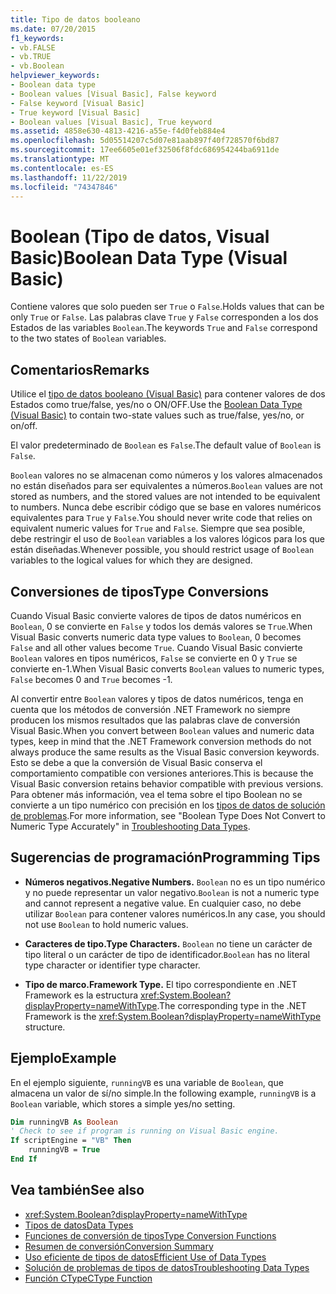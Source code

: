 ```yaml
---
title: Tipo de datos booleano
ms.date: 07/20/2015
f1_keywords:
- vb.FALSE
- vb.TRUE
- vb.Boolean
helpviewer_keywords:
- Boolean data type
- Boolean values [Visual Basic], False keyword
- False keyword [Visual Basic]
- True keyword [Visual Basic]
- Boolean values [Visual Basic], True keyword
ms.assetid: 4858e630-4813-4216-a55e-f4d0feb884e4
ms.openlocfilehash: 5d05514207c5d07e81aab897f40f728570f6bd87
ms.sourcegitcommit: 17ee6605e01ef32506f8fdc686954244ba6911de
ms.translationtype: MT
ms.contentlocale: es-ES
ms.lasthandoff: 11/22/2019
ms.locfileid: "74347846"
---
```

# <a name="boolean-data-type-visual-basic"></a><span data-ttu-id="365c1-102">Boolean (Tipo de datos, Visual Basic)</span><span class="sxs-lookup"><span data-stu-id="365c1-102">Boolean Data Type (Visual Basic)</span></span>

<span data-ttu-id="365c1-103">Contiene valores que solo pueden ser `True` o `False`.</span><span class="sxs-lookup"><span data-stu-id="365c1-103">Holds values that can be only `True` or `False`.</span></span> <span data-ttu-id="365c1-104">Las palabras clave `True` y `False` corresponden a los dos Estados de las variables `Boolean`.</span><span class="sxs-lookup"><span data-stu-id="365c1-104">The keywords `True` and `False` correspond to the two states of `Boolean` variables.</span></span>  
  
## <a name="remarks"></a><span data-ttu-id="365c1-105">Comentarios</span><span class="sxs-lookup"><span data-stu-id="365c1-105">Remarks</span></span>  

 <span data-ttu-id="365c1-106">Utilice el [tipo de datos booleano (Visual Basic)](../../../visual-basic/language-reference/data-types/boolean-data-type.md) para contener valores de dos Estados como true/false, yes/no o ON/OFF.</span><span class="sxs-lookup"><span data-stu-id="365c1-106">Use the [Boolean Data Type (Visual Basic)](../../../visual-basic/language-reference/data-types/boolean-data-type.md) to contain two-state values such as true/false, yes/no, or on/off.</span></span>  
  
 <span data-ttu-id="365c1-107">El valor predeterminado de `Boolean` es `False`.</span><span class="sxs-lookup"><span data-stu-id="365c1-107">The default value of `Boolean` is `False`.</span></span>  
  
 <span data-ttu-id="365c1-108">`Boolean` valores no se almacenan como números y los valores almacenados no están diseñados para ser equivalentes a números.</span><span class="sxs-lookup"><span data-stu-id="365c1-108">`Boolean` values are not stored as numbers, and the stored values are not intended to be equivalent to numbers.</span></span> <span data-ttu-id="365c1-109">Nunca debe escribir código que se base en valores numéricos equivalentes para `True` y `False`.</span><span class="sxs-lookup"><span data-stu-id="365c1-109">You should never write code that relies on equivalent numeric values for `True` and `False`.</span></span> <span data-ttu-id="365c1-110">Siempre que sea posible, debe restringir el uso de `Boolean` variables a los valores lógicos para los que están diseñadas.</span><span class="sxs-lookup"><span data-stu-id="365c1-110">Whenever possible, you should restrict usage of `Boolean` variables to the logical values for which they are designed.</span></span>  
  
## <a name="type-conversions"></a><span data-ttu-id="365c1-111">Conversiones de tipos</span><span class="sxs-lookup"><span data-stu-id="365c1-111">Type Conversions</span></span>  

 <span data-ttu-id="365c1-112">Cuando Visual Basic convierte valores de tipos de datos numéricos en `Boolean`, 0 se convierte en `False` y todos los demás valores se `True`.</span><span class="sxs-lookup"><span data-stu-id="365c1-112">When Visual Basic converts numeric data type values to `Boolean`, 0 becomes `False` and all other values become `True`.</span></span> <span data-ttu-id="365c1-113">Cuando Visual Basic convierte `Boolean` valores en tipos numéricos, `False` se convierte en 0 y `True` se convierte en-1.</span><span class="sxs-lookup"><span data-stu-id="365c1-113">When Visual Basic converts `Boolean` values to numeric types, `False` becomes 0 and `True` becomes -1.</span></span>  
  
 <span data-ttu-id="365c1-114">Al convertir entre `Boolean` valores y tipos de datos numéricos, tenga en cuenta que los métodos de conversión .NET Framework no siempre producen los mismos resultados que las palabras clave de conversión Visual Basic.</span><span class="sxs-lookup"><span data-stu-id="365c1-114">When you convert between `Boolean` values and numeric data types, keep in mind that the .NET Framework conversion methods do not always produce the same results as the Visual Basic conversion keywords.</span></span> <span data-ttu-id="365c1-115">Esto se debe a que la conversión de Visual Basic conserva el comportamiento compatible con versiones anteriores.</span><span class="sxs-lookup"><span data-stu-id="365c1-115">This is because the Visual Basic conversion retains behavior compatible with previous versions.</span></span> <span data-ttu-id="365c1-116">Para obtener más información, vea el tema sobre el tipo Boolean no se convierte a un tipo numérico con precisión en los [tipos de datos de solución de problemas](../../../visual-basic/programming-guide/language-features/data-types/troubleshooting-data-types.md).</span><span class="sxs-lookup"><span data-stu-id="365c1-116">For more information, see "Boolean Type Does Not Convert to Numeric Type Accurately" in [Troubleshooting Data Types](../../../visual-basic/programming-guide/language-features/data-types/troubleshooting-data-types.md).</span></span>  
  
## <a name="programming-tips"></a><span data-ttu-id="365c1-117">Sugerencias de programación</span><span class="sxs-lookup"><span data-stu-id="365c1-117">Programming Tips</span></span>  
  
- <span data-ttu-id="365c1-118">**Números negativos.**</span><span class="sxs-lookup"><span data-stu-id="365c1-118">**Negative Numbers.**</span></span> <span data-ttu-id="365c1-119">`Boolean` no es un tipo numérico y no puede representar un valor negativo.</span><span class="sxs-lookup"><span data-stu-id="365c1-119">`Boolean` is not a numeric type and cannot represent a negative value.</span></span> <span data-ttu-id="365c1-120">En cualquier caso, no debe utilizar `Boolean` para contener valores numéricos.</span><span class="sxs-lookup"><span data-stu-id="365c1-120">In any case, you should not use `Boolean` to hold numeric values.</span></span>  
  
- <span data-ttu-id="365c1-121">**Caracteres de tipo.**</span><span class="sxs-lookup"><span data-stu-id="365c1-121">**Type Characters.**</span></span> <span data-ttu-id="365c1-122">`Boolean` no tiene un carácter de tipo literal o un carácter de tipo de identificador.</span><span class="sxs-lookup"><span data-stu-id="365c1-122">`Boolean` has no literal type character or identifier type character.</span></span>  
  
- <span data-ttu-id="365c1-123">**Tipo de marco.**</span><span class="sxs-lookup"><span data-stu-id="365c1-123">**Framework Type.**</span></span> <span data-ttu-id="365c1-124">El tipo correspondiente en .NET Framework es la estructura <xref:System.Boolean?displayProperty=nameWithType>.</span><span class="sxs-lookup"><span data-stu-id="365c1-124">The corresponding type in the .NET Framework is the <xref:System.Boolean?displayProperty=nameWithType> structure.</span></span>  
  
## <a name="example"></a><span data-ttu-id="365c1-125">Ejemplo</span><span class="sxs-lookup"><span data-stu-id="365c1-125">Example</span></span>  

 <span data-ttu-id="365c1-126">En el ejemplo siguiente, `runningVB` es una variable de `Boolean`, que almacena un valor de sí/no simple.</span><span class="sxs-lookup"><span data-stu-id="365c1-126">In the following example, `runningVB` is a `Boolean` variable, which stores a simple yes/no setting.</span></span>  
  
```vb  
Dim runningVB As Boolean  
' Check to see if program is running on Visual Basic engine.  
If scriptEngine = "VB" Then  
    runningVB = True  
End If  
```  
  
## <a name="see-also"></a><span data-ttu-id="365c1-127">Vea también</span><span class="sxs-lookup"><span data-stu-id="365c1-127">See also</span></span>

- <xref:System.Boolean?displayProperty=nameWithType>
- [<span data-ttu-id="365c1-128">Tipos de datos</span><span class="sxs-lookup"><span data-stu-id="365c1-128">Data Types</span></span>](../../../visual-basic/language-reference/data-types/index.md)
- [<span data-ttu-id="365c1-129">Funciones de conversión de tipos</span><span class="sxs-lookup"><span data-stu-id="365c1-129">Type Conversion Functions</span></span>](../../../visual-basic/language-reference/functions/type-conversion-functions.md)
- [<span data-ttu-id="365c1-130">Resumen de conversión</span><span class="sxs-lookup"><span data-stu-id="365c1-130">Conversion Summary</span></span>](../../../visual-basic/language-reference/keywords/conversion-summary.md)
- [<span data-ttu-id="365c1-131">Uso eficiente de tipos de datos</span><span class="sxs-lookup"><span data-stu-id="365c1-131">Efficient Use of Data Types</span></span>](../../../visual-basic/programming-guide/language-features/data-types/efficient-use-of-data-types.md)
- [<span data-ttu-id="365c1-132">Solución de problemas de tipos de datos</span><span class="sxs-lookup"><span data-stu-id="365c1-132">Troubleshooting Data Types</span></span>](../../../visual-basic/programming-guide/language-features/data-types/troubleshooting-data-types.md)
- [<span data-ttu-id="365c1-133">Función CType</span><span class="sxs-lookup"><span data-stu-id="365c1-133">CType Function</span></span>](../../../visual-basic/language-reference/functions/ctype-function.md)
